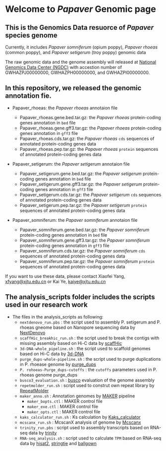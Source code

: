 # Welcome to _Papaver_ Genomic page

## This is the Genomics Data resuorce of _Papaver_ species genome

Currently, it includes _Papaver somniferum_ (opium poppy), _Papaver rhoeas_ (common poppy), and _Papaver setigerum_ (troy poppy) genomic data

The raw genomic data and the genome assembly will released at [National Genomics Data Center (NGDC)](https://bigd.big.ac.cn) with accestion number of GWHAZPJ00000000, GWHAZPH00000000, and GWHAZPI00000000.

## In this repository, we released the genomic annotation fie.

- Papaver_rhoeas: the _Papaver rhoeas_ annotaion file
  - Papaver_rhoeas.gene.bed.tar.gz: the _Papaver rhoeas_ protein-coding genes annotation in `bed` file
  - Papaver_rhoeas.gene.gff3.tar.gz: the _Papaver rhoeas_ protein-coding genes annotation in `gff3` file
  - Papaver_rhoeas.cds.tar.gz: the _Papaver rhoeas_ `cds` sequences of annotated protein-coding genes data
  - Papaver_rhoeas.pep.tar.gz: the _Papaver rhoeas_ `protein` sequences of annotated protein-coding genes data

- Papaver_setigerum: the _Papaver setigerum_ annotaion file
  - Papaver_setigerum.gene.bed.tar.gz: the _Papaver setigerum_ protein-coding genes annotation in `bed` file
  - Papaver_setigerum.gene.gff3.tar.gz: the _Papaver setigerum_ protein-coding genes annotation in `gff3` file
  - Papaver_setigerum.cds.tar.gz: the _Papaver setigerum_ `cds` sequences of annotated protein-coding genes data
  - Papaver_setigerum.pep.tar.gz: the _Papaver setigerum_ `protein` sequences of annotated protein-coding genes data
  
- Papaver_somniferum: the _Papaver somniferum_ annotaion file
  - Papaver_somniferum.gene.bed.tar.gz: the _Papaver somniferum_ protein-coding genes annotation in `bed` file
  - Papaver_somniferum.gene.gff3.tar.gz: the _Papaver somniferum_ protein-coding genes annotation in `gff3` file
  - Papaver_somniferum.cds.tar.gz: the _Papaver somniferum_ `cds` sequences of annotated protein-coding genes data
  - Papaver_somniferum.pep.tar.gz: the _Papaver somniferum_ `protein` sequences of annotated protein-coding genes data


If you want to use these data, please contact Xiaofei Yang, xfyang@xjtu.edu.cn or Kai Ye, kaiye@xjtu.edu.cn 


## The analysis_scripts folder includes the scripts used in our research work

 - The files in the analysis_scripts as following:
   - `nextdenovo_run.pbs`  : the script used to assembly P. setigerum and P. rhoeas gneome based on Nanopore sequencing data by [NextDenovo](https://github.com/Nextomics/NextDenovo)
   - `scaffHic_breakhic_run.sh` : the script used to break the contigs with missing assembly based on Hi-C data by [scaffHic](https://github.com/wtsi-hpag/scaffHiC)
   - `3d-DNA-whole_pipeline.sh` : the script used to scaffold genomes based on Hi-C data by [3d-DNA](https://github.com/aidenlab/3d-dna)
   - `purge_dups-whole-pipeline.sh` : the script used to purge duplications in P. rhoease genome by [purge_dups](https://github.com/dfguan/purge_dups)
   - `P. rohoeas-Purge_dups-cutoffs`  : the `cutoffs` parameters used in P. rhoeas genome purge_dups
   - `busco3_evaluation.sh`  : [busco](https://busco-archive.ezlab.org/v3/) evaluation of the genome assembly 
   - `repetmolder_run.sh`  : script used to construt own repeat library by [RepeatMolder](http://www.repeatmasker.org/RepeatModeler/)
   - `maker_anno.sh` : Annotation genomes by [MAKER](http://www.yandell-lab.org/software/maker.html) pipeline
     - `maker_bopts.ctl`   : MAKER control file
     - `maker_exe.ctl` : MAKER control file
     - `maker_opts.ctl` : MAKER control file
   - `kaks_calculator_run.sh`  : Ks calculation by [Kaks_calculator](https://bigd.big.ac.cn/tools/kaks)
   - `mcscanx_run.sh` : McscanX analysis of genome by [Mcscanx](https://github.com/wyp1125/MCScanx)
   - `trinity_run.pbs` : script used to assembly transcripts based on RNA-seq data by [trinity](https://rnabio.org/module-06-trinity/0006/02/01/Trinity_Assembly_And_Analysis/)
   - `RNA-seq_analysis.sh` : script used to calculate `TPM` based on RNA-seq data by [hisat2](https://daehwankimlab.github.io/hisat2/), [stringtie](http://ccb.jhu.edu/software/stringtie/) and [ballgown](https://github.com/alyssafrazee/ballgown)
